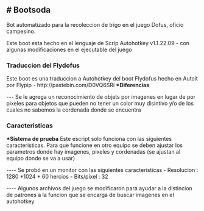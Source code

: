 <h2># Bootsoda</h2>
Bot automatizado para la recoleccion de trigo en el juego Dofus, oficio campesino.

Este boot esta hecho en el lenguaje de Scrip Autohotkey v1.1.22.09  - con algunas modificaciones en el ejecutable del juego

<h3>Traduccion del Flydofus</h3>
Este boot es una traduccion a Autohotkey del boot Flydofus hecho en Autoit por Flypip - http://pastebin.com/D0VQ6SRi
<strong>*Diferencias</strong> 
<p>--- Se le agrega un reconocimiento de objets por imagenes en lugar de por pixeles para objetos
       que pueden no tener un color muy disintivo y/o de los cuales no sabemos la cordenada donde se encuentra</p>

<h3>Caracteristicas</h3>
<strong>*Sistema de prueba</strong>
Este escript solo funciona con las siguientes caracteristicas. Para que funcione en otro equipo se deben ajustar 
los parametros donde hay imagenes, pixeles y  cordenadas (se ajustan al equipo donde se va a usar)
<p>---- Se probó en un monitor con las siguientes caracteristicas
	  - Resolucion : 1280 *1024 * 60 hercios
      - Bits/píxel : 32</p>	 
<p>---- Algunos archivos del juego se modificaron para ayudar a la distincion  de patrones
	    a la funcion que se encarga de buscar imagenes en el autohotkey</p>
